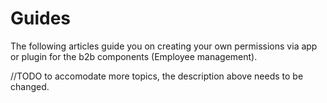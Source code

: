 # Guides

The following articles guide you on creating your own permissions via app or plugin for the b2b components (Employee management).

//TODO to accomodate more topics, the description above needs to be changed.
